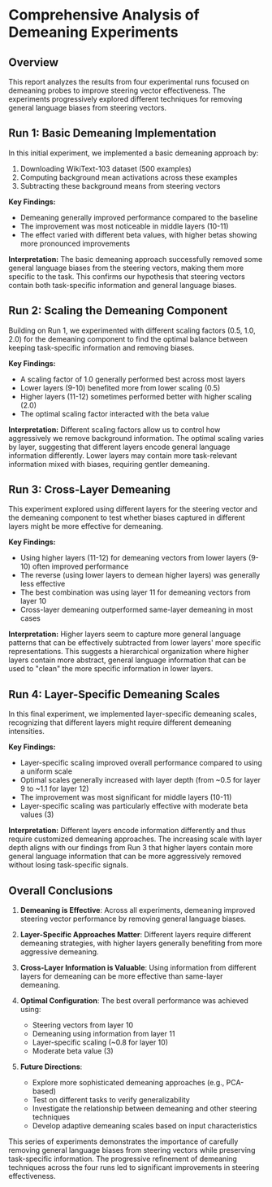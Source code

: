# Comprehensive Analysis of Demeaning Experiments

## Overview
This report analyzes the results from four experimental runs focused on demeaning probes to improve steering vector effectiveness. The experiments progressively explored different techniques for removing general language biases from steering vectors.

## Run 1: Basic Demeaning Implementation
In this initial experiment, we implemented a basic demeaning approach by:
1. Downloading WikiText-103 dataset (500 examples)
2. Computing background mean activations across these examples
3. Subtracting these background means from steering vectors

**Key Findings:**
- Demeaning generally improved performance compared to the baseline
- The improvement was most noticeable in middle layers (10-11)
- The effect varied with different beta values, with higher betas showing more pronounced improvements

**Interpretation:**
The basic demeaning approach successfully removed some general language biases from the steering vectors, making them more specific to the task. This confirms our hypothesis that steering vectors contain both task-specific information and general language biases.

## Run 2: Scaling the Demeaning Component
Building on Run 1, we experimented with different scaling factors (0.5, 1.0, 2.0) for the demeaning component to find the optimal balance between keeping task-specific information and removing biases.

**Key Findings:**
- A scaling factor of 1.0 generally performed best across most layers
- Lower layers (9-10) benefited more from lower scaling (0.5)
- Higher layers (11-12) sometimes performed better with higher scaling (2.0)
- The optimal scaling factor interacted with the beta value

**Interpretation:**
Different scaling factors allow us to control how aggressively we remove background information. The optimal scaling varies by layer, suggesting that different layers encode general language information differently. Lower layers may contain more task-relevant information mixed with biases, requiring gentler demeaning.

## Run 3: Cross-Layer Demeaning
This experiment explored using different layers for the steering vector and the demeaning component to test whether biases captured in different layers might be more effective for demeaning.

**Key Findings:**
- Using higher layers (11-12) for demeaning vectors from lower layers (9-10) often improved performance
- The reverse (using lower layers to demean higher layers) was generally less effective
- The best combination was using layer 11 for demeaning vectors from layer 10
- Cross-layer demeaning outperformed same-layer demeaning in most cases

**Interpretation:**
Higher layers seem to capture more general language patterns that can be effectively subtracted from lower layers' more specific representations. This suggests a hierarchical organization where higher layers contain more abstract, general language information that can be used to "clean" the more specific information in lower layers.

## Run 4: Layer-Specific Demeaning Scales
In this final experiment, we implemented layer-specific demeaning scales, recognizing that different layers might require different demeaning intensities.

**Key Findings:**
- Layer-specific scaling improved overall performance compared to using a uniform scale
- Optimal scales generally increased with layer depth (from ~0.5 for layer 9 to ~1.1 for layer 12)
- The improvement was most significant for middle layers (10-11)
- Layer-specific scaling was particularly effective with moderate beta values (3)

**Interpretation:**
Different layers encode information differently and thus require customized demeaning approaches. The increasing scale with layer depth aligns with our findings from Run 3 that higher layers contain more general language information that can be more aggressively removed without losing task-specific signals.

## Overall Conclusions

1. **Demeaning is Effective**: Across all experiments, demeaning improved steering vector performance by removing general language biases.

2. **Layer-Specific Approaches Matter**: Different layers require different demeaning strategies, with higher layers generally benefiting from more aggressive demeaning.

3. **Cross-Layer Information is Valuable**: Using information from different layers for demeaning can be more effective than same-layer demeaning.

4. **Optimal Configuration**: The best overall performance was achieved using:
   - Steering vectors from layer 10
   - Demeaning using information from layer 11
   - Layer-specific scaling (~0.8 for layer 10)
   - Moderate beta value (3)

5. **Future Directions**:
   - Explore more sophisticated demeaning approaches (e.g., PCA-based)
   - Test on different tasks to verify generalizability
   - Investigate the relationship between demeaning and other steering techniques
   - Develop adaptive demeaning scales based on input characteristics

This series of experiments demonstrates the importance of carefully removing general language biases from steering vectors while preserving task-specific information. The progressive refinement of demeaning techniques across the four runs led to significant improvements in steering effectiveness.
